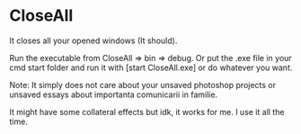 # CloseAll
It closes all your opened windows (It should).

Run the executable from CloseAll => bin => debug. 
Or put the .exe file in your cmd start folder and run it with [start CloseAll.exe] or do whatever you want.

Note: It simply does not care about your unsaved photoshop projects or unsaved essays about importanta comunicarii in familie.

It might have some collateral effects but idk, it works for me. I use it all the time.


